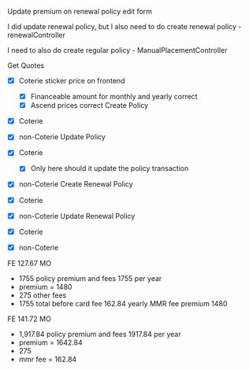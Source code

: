 Update premium on renewal policy edit form

I did update renewal policy, but I also need to do create renewal policy - renewalController

I need to also do create regular policy - ManualPlacementController



Get Quotes
- [x] Coterie sticker price on frontend
	- [x] Financeable amount for monthly and yearly correct
	- [x] Ascend prices correct
Create Policy
- [x] Coterie
- [x] non-Coterie
Update Policy
- [x] Coterie
	- [x] Only here should it update the policy transaction
- [x] non-Coterie
Create Renewal Policy
- [x] Coterie
- [x] non-Coterie
 Update Renewal Policy
- [x] Coterie
- [x] non-Coterie


FE
127.67 MO
- 1755 policy premium and fees
1755 per year
- premium = 1480
- 275 other fees
- 1755 total before card fee
162.84 yearly MMR fee 
premium 1480



FE
141.72 MO
- 1,917.84 policy premium and fees
1917.84 per year
- premium = 1642.84
- 275
- mmr fee = 162.84